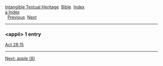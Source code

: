 [Intangible Textual Heritage](../../index)  [Bible](../index) 
[Index](index)   
[a Index](_a_)  
  [Previous](c00629)  [Next](c00631) 

------------------------------------------------------------------------

### &lt;appii&gt; 1 entry

[Act 28:15](../kjv/act028.htm#015)  

------------------------------------------------------------------------

[Next: apple (8)](c00631)
